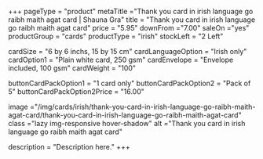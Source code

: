 +++
pageType = "product"
metaTitle ="Thank you card in irish language go raibh maith agat card | Shauna Gra"
title = "Thank you card in irish language go raibh maith agat card"
price = "5.95"
downFrom ="7.00"
saleOn ="yes"
productGroup = "cards"
productType = "irish"
stockLeft = "2 Left" 
 
cardSize = "6 by 6 inchs, 15 by 15 cm" 
cardLanguageOption = "Irish only" 
cardOption1 = "Plain white card, 250 gsm" 
cardEnvelope = "Envelope included, 100 gsm" 
cardWeight = "100" 
 
buttonCardPackOption1 = "1 card only"
buttonCardPackOption2 = "Pack of 5"
buttonCardPackOption2Price = "16.00" 
 
image ="/img/cards/irish/thank-you-card-in-irish-language-go-raibh-maith-agat-card/thank-you-card-in-irish-language-go-raibh-maith-agat-card"
class ="lazy img-responsive hover-shadow"
alt ="Thank you card in irish language go raibh maith agat card"
 
description = "Description here."
+++
